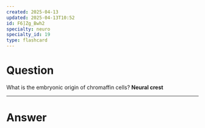 ```yaml
---
created: 2025-04-13
updated: 2025-04-13T10:52
id: F6]Zg_Bwh2
specialty: neuro
specialty_id: 19
type: flashcard
---
```


# Question
What is the embryonic origin of chromaffin cells?    **Neural crest**

---

# Answer
